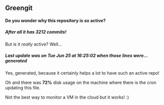 ## Greengit

#### Do you wonder why this repository is so active?

##### After all it has 3212 commits!

But is it *really* active? Well...

##### Last update was on Tue Jun 25 at 16:25:02 when those lines were... generated

Yes, generated, because it certainly helps a lot to have such an active repo!

Oh and there was **72%** disk usage on the machine
where there is the cron updating this file.

Not the best way to monitor a VM in the cloud but it works! :)

